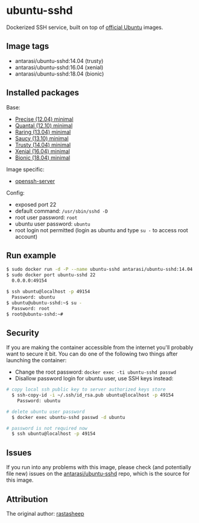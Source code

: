 # ubuntu-sshd

Dockerized SSH service, built on top of [official Ubuntu](https://registry.hub.docker.com/_/ubuntu/) images.

## Image tags

- antarasi/ubuntu-sshd:14.04 (trusty)
- antarasi/ubuntu-sshd:16.04 (xenial)
- antarasi/ubuntu-sshd:18.04 (bionic)

## Installed packages

Base:

- [Precise (12.04) minimal](http://packages.ubuntu.com/precise/ubuntu-minimal)
- [Quantal (12.10) minimal](http://packages.ubuntu.com/quantal/ubuntu-minimal)
- [Raring (13.04) minimal](http://packages.ubuntu.com/raring/ubuntu-minimal)
- [Saucy (13.10) minimal](http://packages.ubuntu.com/saucy/ubuntu-minimal)
- [Trusty (14.04) minimal](http://packages.ubuntu.com/trusty/ubuntu-minimal)
- [Xenial (16.04) minimal](http://packages.ubuntu.com/xenial/ubuntu-minimal)
- [Bionic (18.04) minimal](http://packages.ubuntu.com/bionic/ubuntu-minimal)

Image specific:
- [openssh-server](https://help.ubuntu.com/community/SSH/OpenSSH/Configuring)

Config:

  - exposed port 22
  - default command: `/usr/sbin/sshd -D`
  - root user password: `root`
  - ubuntu user password: `ubuntu`
  - root login not permitted (login as ubuntu and type `su -` to access root account)

## Run example

```bash
$ sudo docker run -d -P --name ubuntu-sshd antarasi/ubuntu-sshd:14.04
$ sudo docker port ubuntu-sshd 22
  0.0.0.0:49154

$ ssh ubuntu@localhost -p 49154
  Password: ubuntu
$ ubuntu@ubuntu-sshd:~$ su -
  Password: root
$ root@ubuntu-sshd:~#
```

## Security

If you are making the container accessible from the internet you'll probably want to secure it bit.
You can do one of the following two things after launching the container:

- Change the root password: `docker exec -ti ubuntu-sshd passwd`
- Disallow password login for ubuntu user, use SSH keys instead:

```bash
# copy local ssh public key to server authorized keys store
  $ ssh-copy-id -i ~/.ssh/id_rsa.pub ubuntu@localhost -p 49154
    Password: ubuntu

# delete ubuntu user password
  $ docker exec ubuntu-sshd passwd -d ubuntu

# password is not required now
  $ ssh ubuntu@localhost -p 49154
```

## Issues

If you run into any problems with this image, please check (and potentially file new) issues on the [antarasi/ubuntu-sshd](https://github.com/antarasi/ubuntu-sshd/issues) repo, which is the source for this image.

## Attribution

The original author: [rastasheep](https://github.com/rastasheep/ubuntu-sshd)
